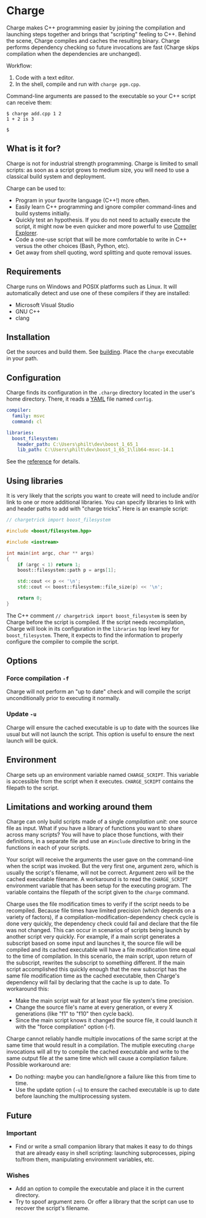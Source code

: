 # Charge

Charge makes C++ programming easier by joining the compilation and launching steps together and brings that "scripting" feeling to C++.  Behind the scene, Charge compiles and caches the resulting binary.  Charge performs dependency checking so future invocations are fast (Charge skips compilation when the dependencies are unchanged).

Workflow:

1. Code with a text editor.
2. In the shell, compile and run with `charge pgm.cpp`.

Command-line arguments are passed to the executable so your C++ script can receive them:

```
$ charge add.cpp 1 2
1 + 2 is 3

$
```


## What is it for?

Charge is not for industrial strength programming.  Charge is limited to small scripts: as soon as a script grows to medium size, you will need to use a classical build system and deployment.

Charge can be used to:

- Program in your favorite language (C++!) more often.
- Easily learn C++ programming and ignore compiler command-lines and build systems initially.
- Quickly test an hypothesis.  If you do not need to actually execute the script, it might now be even quicker and more powerful to use [Compiler Explorer](https://godbolt.org/).
- Code a one-use script that will be more comfortable to write in C++ versus the other choices (Bash, Python, etc).
- Get away from shell quoting, word splitting and quote removal issues.


## Requirements

Charge runs on Windows and POSIX platforms such as Linux.  It will automatically detect and use one of these compilers if they are installed:

- Microsoft Visual Studio
- GNU C++
- clang


## Installation

Get the sources and build them.  See [building](doc/building.md).  Place the `charge` executable in your path.


## Configuration

Charge finds its configuration in the `.charge` directory located in the user's home directory.  There, it reads a [YAML](https://yaml.org/) file named `config`.

```yaml
compiler:
  family: msvc
  command: cl

libraries:
  boost_filesystem:
    header_path: C:\Users\philt\dev\boost_1_65_1
    lib_path: C:\Users\philt\dev\boost_1_65_1\lib64-msvc-14.1
```

See the [reference](doc/reference.md) for details.


## Using libraries

It is very likely that the scripts you want to create will need to include and/or link to one or more additional libraries.  You can specify libraries to link with and header paths to add with "charge tricks".  Here is an example script:

```c++
// chargetrick import boost_filesystem

#include <boost/filesystem.hpp>

#include <iostream>

int main(int argc, char ** args)
{
    if (argc < 1) return 1;
    boost::filesystem::path p = args[1];

    std::cout << p << '\n';
    std::cout << boost::filesystem::file_size(p) << '\n';

    return 0;
}
```

The C++ comment `// chargetrick import boost_filesystem` is seen by Charge before the script is compiled.  If the script needs recompilation, Charge will look in its configuration in the `libraries` top level key for `boost_filesystem`.  There, it expects to find the information to properly configure the compiler to compile the script.


## Options


### Force compilation `-f`

Charge will not perform an "up to date" check and will compile the script unconditionally prior to executing it normally.


### Update `-u`

Charge will ensure the cached executable is up to date with the sources like usual but will not launch the script.  This option is useful to ensure the next launch will be quick.


## Environment

Charge sets up an environment variable named `CHARGE_SCRIPT`.  This variable is accessible from the script when it executes.  `CHARGE_SCRIPT` contains the filepath to the script.


## Limitations and working around them

Charge can only build scripts made of a single *compilation unit*: one source file as input.  What if you have a library of functions you want to share across many scripts?  You will have to place those functions, with their definitions, in a separate file and use an `#include` directive to bring in the functions in each of your scripts.

Your script will receive the arguments the user gave on the command-line when the script was invoked.  But the very first one, argument zero, which is usually the script's filename, will not be correct.  Argument zero will be the cached executable filename.  A workaround is to read the `CHARGE_SCRIPT` environment variable that has been setup for the executing program.  The variable contains the filepath of the script given to the `charge` command.

Charge uses the file modification times to verify if the script needs to be recompiled.  Because file times have limited precision (which depends on a variety of factors), if a compilation-modification-dependency check cycle is done very quickly, the dependency check could fail and declare that the file was not changed.  This can occur in scenarios of scripts being launch by another script very quickly.  For example, if a main script generates a subscript based on some input and launches it, the source file will be compiled and its cached executable will have a file modification time equal to the time of compilation.  In this scenario, the main script, upon return of the subscript, rewrites the subscript to something different.  If the main script accomplished this quickly enough that the new subscript has the same file modification time as the cached executable, then Charge's dependency will fail by declaring that the cache is up to date.  To workaround this:
- Make the main script wait for at least your file system's time precision.
- Change the source file's name at every generation, or every X generations (like "f1" to "f10" then cycle back).
- Since the main script knows it changed the source file, it could launch it with the "force compilation" option (-f).

Charge cannot reliably handle multiple invocations of the same script at the same time that would result in a compilation.  The mutiple executing `charge` invocations will all try to compile the cached executable and write to the same output file at the same time which will cause a compilation failure.  Possible workaround are:
- Do nothing: maybe you can handle/ignore a failure like this from time to time.  
- Use the update option (`-u`) to ensure the cached executable is up to date before launching the multiprocessing system.


## Future

### Important

- Find or write a small companion library that makes it easy to do things that are already easy in shell scripting: launching subprocesses, piping to/from them, manipulating environment variables, etc.

### Wishes

- Add an option to compile the executable and place it in the current directory.
- Try to spoof argument zero.  Or offer a library that the script can use to recover the script's filename.
